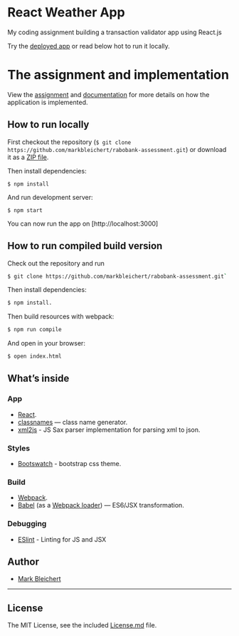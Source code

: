 # React Weather App

My coding assignment building a transaction validator app using React.js

Try the [deployed app](http://markbleichert.github.io/rabobank-assessment/) or read below hot to run it locally.

# The assignment and implementation

View the [assignment](https://github.com/markbleichert/rabobank-assessment/blob/master/instructions.html) and
[documentation](https://github.com/markbleichert/rabobank-assessment/blob/master/USAGE.md) for more details on how the
application is implemented.

## How to run locally

First checkout the repository (`$ git clone https://github.com/markbleichert/rabobank-assessment.git`) or download it as a [ZIP file](https://github.com/markbleichert/rabobank-assessment/archive/master.zip).

Then install dependencies:

```
$ npm install
```

And run development server:

```
$ npm start
```

You can now run the app on [http://localhost:3000]


## How to run compiled build version

Check out the repository and run

```bash
$ git clone https://github.com/markbleichert/rabobank-assessment.git`
```

Then install dependencies:

```bash
$ npm install.
```

Then build resources with webpack:

```bash
$ npm run compile
```

And open in your browser:

```bash
$ open index.html
```


## What’s inside

### App

* [React](http://facebook.github.io/react/).
* [classnames](https://www.npmjs.com/package/classnames) —  class name generator.
* [xml2js]() - JS Sax parser implementation for parsing xml to json.

### Styles

* [Bootswatch](https://bootswatch.com/) - bootstrap css theme.

### Build

* [Webpack](http://webpack.github.io/).
* [Babel](http://babeljs.io/) (as a [Webpack loader](https://github.com/babel/babel-loader)) — ES6/JSX transformation.

### Debugging

* [ESlint](http://eslint.org/) - Linting for JS and JSX


## Author

* [Mark Bleichert](https://github.com/markbleichert)


---

## License

The MIT License, see the included [License.md](License.md) file.
